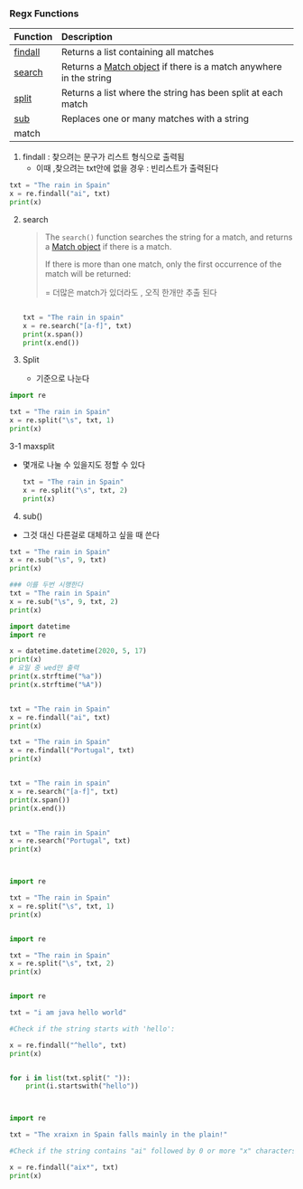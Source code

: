 ### Regx Functions

| Function                                                     | Description                                                  |
| :----------------------------------------------------------- | :----------------------------------------------------------- |
| [findall](https://www.w3schools.com/python/python_regex.asp#findall) | Returns a list containing all matches                        |
| [search](https://www.w3schools.com/python/python_regex.asp#search) | Returns a [Match object](https://www.w3schools.com/python/python_regex.asp#matchobject) if there is a match anywhere in the string |
| [split](https://www.w3schools.com/python/python_regex.asp#split) | Returns a list where the string has been split at each match |
| [sub](https://www.w3schools.com/python/python_regex.asp#sub) | Replaces one or many matches with a string                   |
| match                                                        |                                                              |



1. findall : 찾으려는 문구가 리스트 형식으로 출력됨
   - 이때 ,찾으려는 txt안에 없을 경우 : 빈리스트가 출력된다

```python
txt = "The rain in Spain"
x = re.findall("ai", txt)
print(x) 

```



2. search

   > The `search()` function searches the string for a match, and returns a [Match object](https://www.w3schools.com/python/python_regex.asp#matchobject) if there is a match.
   >
   > If there is more than one match, only the first occurrence of the match will be returned:
   >
   > = 더많은 match가 있더라도 , 오직 한개만 추출 된다

   

   ```python
   
   txt = "The rain in spain"
   x = re.search("[a-f]", txt)
   print(x.span())
   print(x.end())
   
   ```

   

3. Split 
   
   - 기준으로 나눈다

```python
import re

txt = "The rain in Spain"
x = re.split("\s", txt, 1)
print(x)
```

3-1 maxsplit

- 몇개로 나눌 수 있을지도 정할 수 있다

  ```python
  txt = "The rain in Spain"
  x = re.split("\s", txt, 2)
  print(x)
  ```

  

4. sub()

- 그것 대신 다른걸로 대체하고 싶을 때 쓴다

```python
txt = "The rain in Spain"
x = re.sub("\s", 9, txt)
print(x)

### 이를 두번 시행한다
txt = "The rain in Spain"
x = re.sub("\s", 9, txt, 2)
print(x)


```





```python
import datetime
import re

x = datetime.datetime(2020, 5, 17)
print(x)
# 요일 중 wed만 출력
print(x.strftime("%a"))
print(x.strftime("%A"))


txt = "The rain in Spain"
x = re.findall("ai", txt)
print(x)

txt = "The rain in Spain"
x = re.findall("Portugal", txt)
print(x)


txt = "The rain in spain"
x = re.search("[a-f]", txt)
print(x.span())
print(x.end())


txt = "The rain in Spain"
x = re.search("Portugal", txt)
print(x)



import re

txt = "The rain in Spain"
x = re.split("\s", txt, 1)
print(x)


import re

txt = "The rain in Spain"
x = re.split("\s", txt, 2)
print(x)


import re

txt = "i am java hello world"

#Check if the string starts with 'hello':

x = re.findall("^hello", txt)
print(x)


for i in list(txt.split(" ")):
    print(i.startswith("hello"))



import re

txt = "The xraixn in Spain falls mainly in the plain!"

#Check if the string contains "ai" followed by 0 or more "x" characters:

x = re.findall("aix*", txt)
print(x)
```

